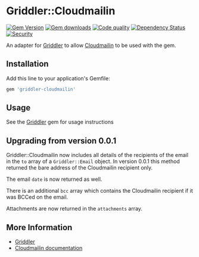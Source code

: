 # Griddler::Cloudmailin
[![Gem Version](https://badge.fury.io/rb/griddler-cloudmailin.svg)](https://rubygems.org/gems/griddler-cloudmailin)
[![Gem downloads](https://img.shields.io/gem/dt/griddler-cloudmailin.svg)](https://rubygems.org/gems/griddler-cloudmailin)
[![Code quality](http://img.shields.io/codeclimate/github/thoughtbot/griddler-cloudmailin.svg?style=flat)](https://codeclimate.com/github/thoughtbot/griddler-cloudmailin)
[![Dependency Status](https://gemnasium.com/badges/github.com/thoughtbot/griddler-cloudmailin.svg)](https://gemnasium.com/github.com/thoughtbot/griddler-cloudmailin)
[![Security](https://hakiri.io/github/thoughtbot/griddler-cloudmailin/master.svg)](https://hakiri.io/github/thoughtbot/griddler-cloudmailin/master)

An adapter for [Griddler](https://github.com/thoughtbot/griddler) to allow
[Cloudmailin](http://cloudmailin.com) to be used with the gem.

## Installation

Add this line to your application's Gemfile:

```ruby
gem 'griddler-cloudmailin'
```

## Usage

See the [Griddler](https://github.com/thoughtbot/griddler) gem for usage instructions

## Upgrading from version 0.0.1

Griddler::Cloudmailin now includes all details of the recipients of the email in the `to` array of a `Griddler::Email`
object. In version 0.0.1 this method returned the bare address of the Cloudmailin recipient only.

The email `date` is now returned as well.

There is an additional `bcc` array which contains the Cloudmailin recipient if it was BCCed on the email.

Attachments are now returned in the `attachments` array.

## More Information

* [Griddler](https://github.com/thoughtbot/griddler)
* [Cloudmailin documentation](http://docs.cloudmailin.com/)
